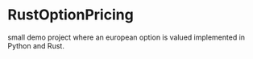 # RustOptionPricing

small demo project where an european option is valued implemented in Python and Rust.